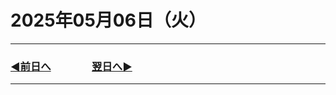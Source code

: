 # 2025年05月06日（火）

---

### [◀️前日へ](https://github.com/yuasys/chatty-journal/blob/main/2025/05/2025-05-05.md)&emsp;&emsp;&emsp;&emsp;[翌日へ▶️](https://github.com/yuasys/chatty-journal/blob/main/2025/05/2025-05-07.md)

---
